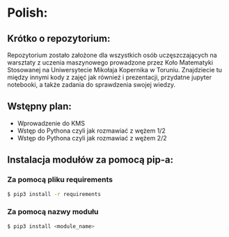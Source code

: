 # Polish:

## Krótko o repozytorium:
Repozytorium zostało założone dla wszystkich osób uczęszczających na warsztaty z uczenia maszynowego
prowadzone przez Koło Matematyki Stosowanej na Uniwersytecie Mikołaja Kopernika w Toruniu.
Znajdziecie tu między innymi kody z zajęć jak również i prezentacji, przydatne jupyter notebooki, a także
zadania do sprawdzenia swojej wiedzy. 

## Wstępny plan: 
- Wprowadzenie do KMS 
- Wstęp do Pythona czyli jak rozmawiać z wężem 1/2
- Wstęp do Pythona czyli jak rozmawiać z wężem 2/2

## Instalacja modułów za pomocą pip-a:
### Za pomocą pliku requirements
```bash
$ pip3 install -r requirements
```
### Za pomocą nazwy modułu
```bash
$ pip3 install <module_name>
```
